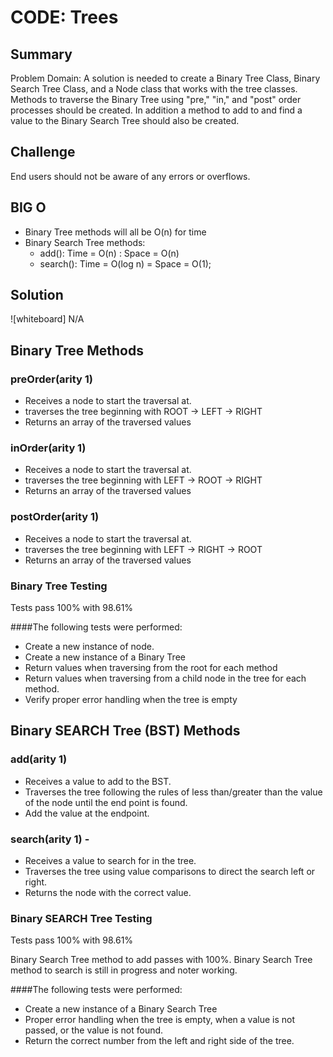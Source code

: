 # CODE: Trees

## Summary
Problem Domain: A solution is needed to create a Binary Tree Class, Binary Search Tree Class, and a Node class that works with the tree classes.  Methods to traverse the Binary Tree using "pre," "in," and "post" order processes should be created.  In addition a method to add to and find a value to the Binary Search Tree should also be created.

## Challenge
End users should not be aware of any errors or overflows.

## BIG O
* Binary Tree methods will all be O(n) for time
* Binary Search Tree methods:
  - add(): Time = O(n) : Space = O(n)
  - search(): Time = O(log n) = Space = O(1);

## Solution
![whiteboard] N/A


## Binary Tree Methods

### preOrder(arity 1)
* Receives a node to start the traversal at.
* traverses the tree beginning with ROOT -> LEFT -> RIGHT
* Returns an array of the traversed values

### inOrder(arity 1)
* Receives a node to start the traversal at.
* traverses the tree beginning with LEFT -> ROOT -> RIGHT
* Returns an array of the traversed values

### postOrder(arity 1)
* Receives a node to start the traversal at.
* traverses the tree beginning with LEFT -> RIGHT -> ROOT 
* Returns an array of the traversed values

### Binary Tree Testing
Tests pass 100% with 98.61%

####The following tests were performed:
* Create a new instance of node.
* Create a new instance of a Binary Tree
* Return values when traversing from the root for each method
* Return values when traversing from a child node in the tree for each method.
* Verify proper error handling when the tree is empty

## Binary SEARCH Tree (BST) Methods

### add(arity 1)
* Receives a value to add to the BST.
* Traverses the tree following the rules of less than/greater than the value of the node until the end point is found.
* Add the value at the endpoint.

### search(arity 1) - 
* Receives a value to search for in the tree.
* Traverses the tree using value comparisons to direct the search left or right.
* Returns the node with the correct value.

### Binary SEARCH Tree Testing
Tests pass 100% with 98.61%

Binary Search Tree method to add passes with 100%.
Binary Search Tree method to search is still in progress and noter working.


####The following tests were performed:
* Create a new instance of a Binary Search Tree
* Proper error handling when the tree is empty, when a value is not passed, or the value is not found.
* Return the correct number from the left and right side of the tree.




